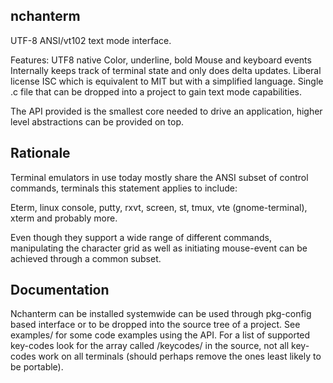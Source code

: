 nchanterm
---------

UTF-8 ANSI/vt102 text mode interface.

Features:
  UTF8 native
  Color, underline, bold
  Mouse and keyboard events
  Internally keeps track of terminal state and only does delta updates.
  Liberal license ISC which is equivalent to MIT but with a simplified language.
  Single .c file that can be dropped into a project to gain text mode
  capabilities.

The API provided is the smallest core needed to drive an application, higher
level abstractions can be provided on top.

Rationale
---------

Terminal emulators in use today mostly share the ANSI subset of control
commands, terminals this statement applies to include:

Eterm, linux console, putty, rxvt, screen, st, tmux, vte (gnome-terminal),
xterm and probably more.

Even though they support a wide range of different commands, manipulating the
character grid as well as initiating mouse-event can be achieved through a
common subset.

Documentation
-------------

Nchanterm can be installed systemwide can be used through pkg-config based
interface or to be dropped into the source tree of a project. See examples/
for some code examples using the API. For a list of supported key-codes look
for the array called /keycodes/ in the source, not all key-codes work on all
terminals (should perhaps remove the ones least likely to be portable).
